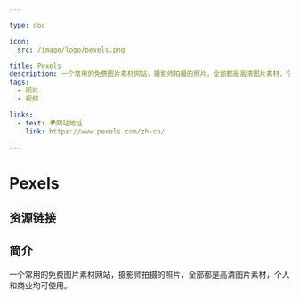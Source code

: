 ```yaml
---

type: doc

icon:
  src: /image/logo/pexels.png

title: Pexels
description: 一个常用的免费图片素材网站，摄影师拍摄的照片，全部都是高清图片素材，个人和商业均可使用。
tags:
  - 图片
  - 视频

links:
  - text: 🌍网站地址
    link: https://www.pexels.com/zh-cn/

---
```


<ShowLogo />

# Pexels

<ShowTags />

<ShowBreadcrumb />

## 资源链接

<ShowLinks />

## 简介

一个常用的免费图片素材网站，摄影师拍摄的照片，全部都是高清图片素材，个人和商业均可使用。
